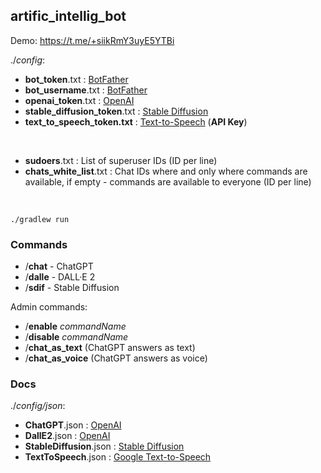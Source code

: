 artific_intellig_bot
--------------------

Demo: https://t.me/+siikRmY3uyE5YTBi

./_config_:

- **bot_token**.txt : [BotFather](https://t.me/BotFather)
- **bot_username**.txt : [BotFather](https://t.me/BotFather)
- **openai_token**.txt : [OpenAI](https://beta.openai.com/account/api-keys)
- **stable_diffusion_token**.txt : [Stable Diffusion](https://beta.dreamstudio.ai/membership?tab=apiKeys)
- **text_to_speech_token.txt** : [Text-to-Speech](https://console.cloud.google.com/apis/credentials) (**API Key**)

<br>

- **sudoers**.txt : List of superuser IDs (ID per line)
- **chats_white_list**.txt : Chat IDs where and only where commands are available, if empty - commands are available to everyone (ID per line)

<br>

`./gradlew run`

### Commands

- /**chat** - ChatGPT
- /**dalle** - DALL·E 2
- /**sdif** - Stable Diffusion

Admin commands:

- /**enable** _commandName_
- /**disable** _commandName_
- /**chat_as_text** (ChatGPT answers as text)
- /**chat_as_voice** (ChatGPT answers as voice)

### Docs

./_config/json_:

- **ChatGPT**.json : [OpenAI](https://beta.openai.com/playground/p/default-chat?model=text-davinci-003)
- **DallE2**.json : [OpenAI](https://beta.openai.com/docs/guides/images/usage?lang=curl)
- **StableDiffusion**.json : [Stable Diffusion](https://api.stability.ai/docs#tag/v1alphageneration/operation/v1alpha/generation#textToImage)
- **TextToSpeech**.json : [Google Text-to-Speech](https://cloud.google.com/text-to-speech/docs/reference/rest/v1/text/synthesize)
